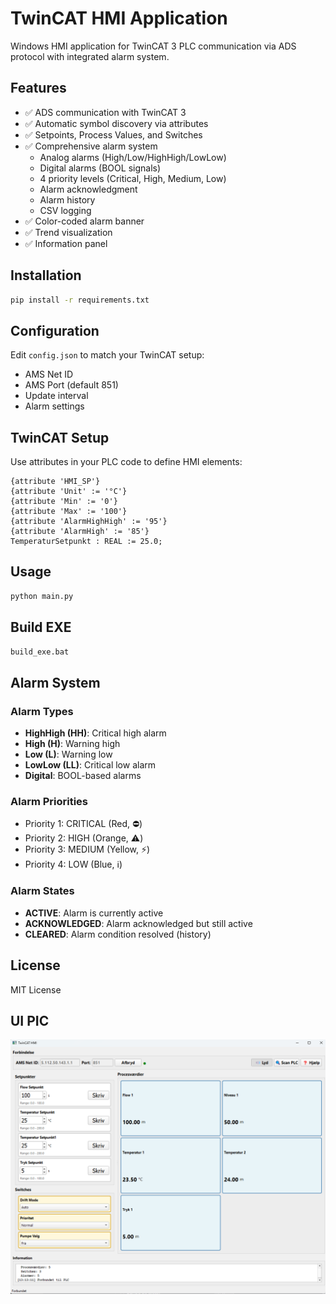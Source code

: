# TwinCAT HMI Application

Windows HMI application for TwinCAT 3 PLC communication via ADS protocol with integrated alarm system.

## Features

- ✅ ADS communication with TwinCAT 3
- ✅ Automatic symbol discovery via attributes
- ✅ Setpoints, Process Values, and Switches
- ✅ Comprehensive alarm system
  - Analog alarms (High/Low/HighHigh/LowLow)
  - Digital alarms (BOOL signals)
  - 4 priority levels (Critical, High, Medium, Low)
  - Alarm acknowledgment
  - Alarm history
  - CSV logging
- ✅ Color-coded alarm banner
- ✅ Trend visualization
- ✅ Information panel

## Installation

```bash
pip install -r requirements.txt
```

## Configuration

Edit `config.json` to match your TwinCAT setup:
- AMS Net ID
- AMS Port (default 851)
- Update interval
- Alarm settings

## TwinCAT Setup

Use attributes in your PLC code to define HMI elements:

```iecst
{attribute 'HMI_SP'}
{attribute 'Unit' := '°C'}
{attribute 'Min' := '0'}
{attribute 'Max' := '100'}
{attribute 'AlarmHighHigh' := '95'}
{attribute 'AlarmHigh' := '85'}
TemperaturSetpunkt : REAL := 25.0;
```

## Usage

```bash
python main.py
```

## Build EXE

```bash
build_exe.bat
```

## Alarm System

### Alarm Types
- **HighHigh (HH)**: Critical high alarm
- **High (H)**: Warning high
- **Low (L)**: Warning low
- **LowLow (LL)**: Critical low alarm
- **Digital**: BOOL-based alarms

### Alarm Priorities
- Priority 1: CRITICAL (Red, ⛔)
- Priority 2: HIGH (Orange, ⚠️)
- Priority 3: MEDIUM (Yellow, ⚡)
- Priority 4: LOW (Blue, ℹ️)

### Alarm States
- **ACTIVE**: Alarm is currently active
- **ACKNOWLEDGED**: Alarm acknowledged but still active
- **CLEARED**: Alarm condition resolved (history)

## License

MIT License


## UI PIC
![alt text](UI001-1.png)